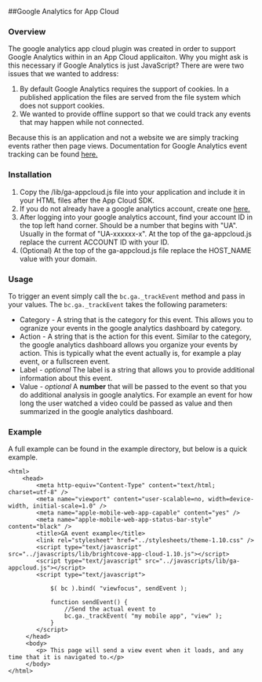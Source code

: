 ##Google Analytics for App Cloud

### Overview
The google analytics app cloud plugin was created in order to support Google Analytics within in an App Cloud applicaiton.  Why you might ask is this necessary if Google Analytics is just JavaScript?  There are were two issues that we wanted to address:

1.  By default Google Analytics requires the support of cookies.  In a published application the files are served from the file system which does not support cookies.
2.  We wanted to provide offline support so that we could track any events that may happen while not connected.

Because this is an application and not a website we are simply tracking events rather then page views.  Documentation for Google Analytics event tracking can be found [here.](https://developers.google.com/analytics/devguides/collection/gajs/eventTrackerGuide "Tracking documentation")

### Installation

1.  Copy the /lib/ga-appcloud.js file into your application and include it in your HTML files after the App Cloud SDK.
2.  If you do not already have a google analytics account, create one [here.](http://support.google.com/googleanalytics/bin/static.py?hl=en&topic=19785&guide=19779&page=guide.cs)
3.  After logging into your google analytics account, find your account ID in the top left hand corner.  Should be a number that begins with "UA".  Usually in the format of "UA-xxxxxx-x".  At the top of the ga-appcloud.js replace the current ACCOUNT ID with your ID.
4.  (Optional) At the top of the ga-appcloud.js file replace the HOST_NAME value with your domain.

### Usage

To trigger an event simply call the ``bc.ga._trackEvent`` method and pass in your values.  The ``bc.ga._trackEvent`` takes the following parameters:

* Category - A string that is the category for this event.  This allows you to ogranize your events in the google analytics dashboard by category.
* Action - A string that is the action for this event.  Similar to the category, the google analytics dashboard allows you organize your events by action.  This is typically what the event actually is, for example a play event, or a fullscreen event.
* Label - *optional* The label is a string that allows you to provide additional information about this event.
* Value - *optional* A **number** that will be passed to the event so that you do additional analysis in google analytics.  For example an event for how long the user watched a video could be passed as value and then summarized in the google analytics dashboard.

### Example

A full example can be found in the example directory, but below is a quick example.


	<html>
		<head>
			<meta http-equiv="Content-Type" content="text/html; charset=utf-8" />
			<meta name="viewport" content="user-scalable=no, width=device-width, initial-scale=1.0" />
		    <meta name="apple-mobile-web-app-capable" content="yes" />
		    <meta name="apple-mobile-web-app-status-bar-style" content="black" />
		    <title>GA event example</title>
		    <link rel="stylesheet" href="../stylesheets/theme-1.10.css" />
		    <script type="text/javascript" src="../javascripts/lib/brightcove-app-cloud-1.10.js"></script>
		    <script type="text/javascript" src="../javascripts/lib/ga-appcloud.js"></script>
		    <script type="text/javascript">

		    	$( bc ).bind( "viewfocus", sendEvent );

		    	function sendEvent() {
		    		//Send the actual event to 
		    		bc.ga._trackEvent( "my mobile app", "view" );
		    	}
		    </script>
		 </head>
		 <body>
		 	<p> This page will send a view event when it loads, and any time that it is navigated to.</p>
		 </body>
	</html>